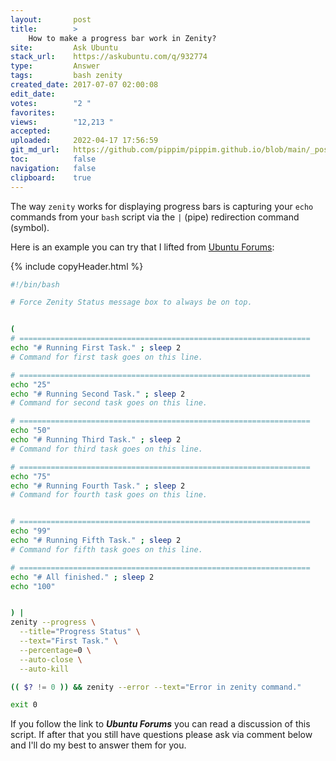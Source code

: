```yaml
---
layout:       post
title:        >
    How to make a progress bar work in Zenity?
site:         Ask Ubuntu
stack_url:    https://askubuntu.com/q/932774
type:         Answer
tags:         bash zenity
created_date: 2017-07-07 02:00:08
edit_date:    
votes:        "2 "
favorites:    
views:        "12,213 "
accepted:     
uploaded:     2022-04-17 17:56:59
git_md_url:   https://github.com/pippim/pippim.github.io/blob/main/_posts/2017/2017-07-07-How-to-make-a-progress-bar-work-in-Zenity_.md
toc:          false
navigation:   false
clipboard:    true
---
```


The way `zenity` works for displaying progress bars is capturing your `echo` commands from your `bash` script via the `|` (pipe) redirection command (symbol).

Here is an example you can try that I lifted from [Ubuntu Forums][1]:



{% include copyHeader.html %}
``` bash
#!/bin/bash

# Force Zenity Status message box to always be on top.


(
# =================================================================
echo "# Running First Task." ; sleep 2
# Command for first task goes on this line.

# =================================================================
echo "25"
echo "# Running Second Task." ; sleep 2
# Command for second task goes on this line.

# =================================================================
echo "50"
echo "# Running Third Task." ; sleep 2
# Command for third task goes on this line.

# =================================================================
echo "75"
echo "# Running Fourth Task." ; sleep 2
# Command for fourth task goes on this line.


# =================================================================
echo "99"
echo "# Running Fifth Task." ; sleep 2
# Command for fifth task goes on this line.

# =================================================================
echo "# All finished." ; sleep 2
echo "100"


) |
zenity --progress \
  --title="Progress Status" \
  --text="First Task." \
  --percentage=0 \
  --auto-close \
  --auto-kill

(( $? != 0 )) && zenity --error --text="Error in zenity command."

exit 0
```

If you follow the link to ***Ubuntu Forums*** you can read a discussion of this script. If after that you still have questions please ask via comment below and I'll do my best to answer them for you.

  [1]: https://ubuntuforums.org/showthread.php?t=2172828
